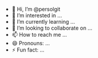 - 👋 Hi, I’m @persolgit
- 👀 I’m interested in ...
- 🌱 I’m currently learning ...
- 💞️ I’m looking to collaborate on ...
- 📫 How to reach me ...
- 😄 Pronouns: ...
- ⚡ Fun fact: ...

<!---
persolgit/persolgit is a ✨ special ✨ repository because its `README.md` (this file) appears on your GitHub profile.
You can click the Preview link to take a look at your changes.
--->
